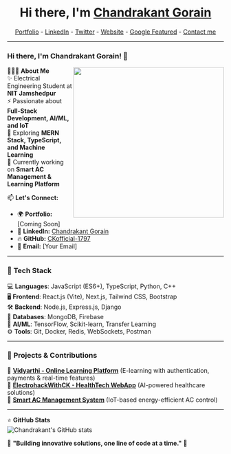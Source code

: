<h1 align="center"> Hi there, I'm <a href="https://www.linkedin.com/in/sanjay-k-v/">Chandrakant Gorain</a> </h1>

<!--- Adding Header Elements -->
<p align="center">
  <a href="http://sanjaykv.com/">Portfolio</a> -
  <a href="https://www.linkedin.com/in/sanjay-k-v/">LinkedIn</a> - 
  <a href="https://x.com/sanjay_kv_">Twitter</a> -
  <a href="https://recodehive.com/">Website</a> -
  <a href="https://crowdsource.google.com/about/blog/community-spotlight-friendship/">Google Featured</a> -
  <a href="https://topmate.io/sanjaykv/">Contact me</a> 
</p>

-----------------------------------------------------------
### Hi there, I'm Chandrakant Gorain! 👋  

<img src="https://raw.githubusercontent.com/sanjay-kv/sanjay-kv/main/Assets/illustration.png" min-width="300px" max-width="300px" width="350px" align="right">

👨🏻‍💻 **About Me**  
✨ Electrical Engineering Student at **NIT Jamshedpur**  
⚡ Passionate about **Full-Stack Development, AI/ML, and IoT**  
🚀 Exploring **MERN Stack, TypeScript, and Machine Learning**  
🎯 Currently working on **Smart AC Management & Learning Platform**  

📫 **Let's Connect:**  
- 🌍 **Portfolio:** [Coming Soon]  
- 💼 **LinkedIn:** [Chandrakant Gorain](https://www.linkedin.com/in/chandrakant-gorain-0201b6287/)  
- 🔥 **GitHub:** [CKofficial-1797](https://github.com/CKofficial-1797)  
- 📩 **Email:** [Your Email]  

---

### 🚀 **Tech Stack**  
💻 **Languages**: JavaScript (ES6+), TypeScript, Python, C++  
🖥️ **Frontend**: React.js (Vite), Next.js, Tailwind CSS, Bootstrap  
🛠️ **Backend**: Node.js, Express.js, Django  
📡 **Databases**: MongoDB, Firebase  
🧠 **AI/ML**: TensorFlow, Scikit-learn, Transfer Learning  
⚙️ **Tools**: Git, Docker, Redis, WebSockets, Postman  

---

### 🌱 **Projects & Contributions**  
🔹 **[Vidyarthi - Online Learning Platform](https://github.com/CKofficial-1797/Padhlo-Platform.git)** (E-learning with authentication, payments & real-time features)  
🔹 **[ElectrohackWithCK - HealthTech WebApp](https://github.com/CKofficial-1797/ElectrohackWithCK.git)** (AI-powered healthcare solutions)  
🔹 **[Smart AC Management System](https://github.com/CKofficial-1797/YourRepoHere.git)** (IoT-based energy-efficient AC control)  

---

⭐ **GitHub Stats**  
![Chandrakant's GitHub stats](https://github-readme-stats.vercel.app/api?username=CKofficial-1797&show_icons=true&theme=radical)  

📌 **"Building innovative solutions, one line of code at a time."** 🚀  

